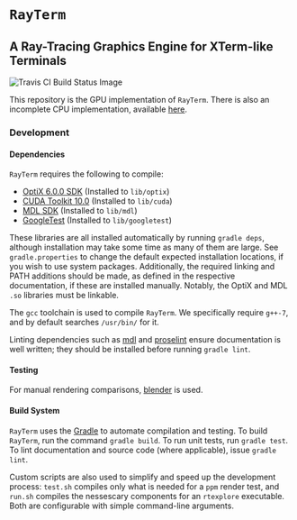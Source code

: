 # `RayTerm`

## A Ray-Tracing Graphics Engine for XTerm-like Terminals

![Travis CI Build Status Image](https://travis-ci.com/Michionlion/rayterm.svg?branch=master)

This repository is the GPU implementation of `RayTerm`. There is also an
incomplete CPU implementation, available [here](https://github.com/Michionlion/rayterm-cpu).

### Development

#### Dependencies

`RayTerm` requires the following to compile:

* [OptiX 6.0.0 SDK](http://raytracing-docs.nvidia.com/optix_6_0/index.html)
  (Installed to `lib/optix`)
* [CUDA Toolkit 10.0](https://developer.nvidia.com/cuda-toolkit-archive)
  (Installed to `lib/cuda`)
* [MDL SDK](https://developer.nvidia.com/mdl-sdk)
  (Installed to `lib/mdl`)
* [GoogleTest](https://github.com/google/googletest)
  (Installed to `lib/googletest`)

These libraries are all installed automatically by running `gradle deps`,
although installation may take some time as many of them are large. See
`gradle.properties` to change the default expected installation locations, if
you wish to use system packages. Additionally, the required linking and PATH
additions should be made, as defined in the respective documentation, if these
are installed manually. Notably, the OptiX and MDL `.so` libraries must be
linkable.

The `gcc` toolchain is used to compile `RayTerm`. We specifically require
`g++-7`, and by default searches `/usr/bin/` for it.

Linting dependencies such as [mdl](https://github.com/markdownlint/markdownlint)
and [proselint](https://github.com/amperser/proselint/) ensure documentation is
well written; they should be installed before running `gradle lint`.

#### Testing

For manual rendering comparisons, [blender](https://www.blender.org/) is used.

#### Build System

`RayTerm` uses the [Gradle](https://gradle.org/) to automate compilation and
testing. To build `RayTerm`, run the command `gradle build`. To run unit tests,
run `gradle test`. To lint documentation and source code (where applicable),
issue `gradle lint`.

Custom scripts are also used to simplify and speed up the development process:
`test.sh` compiles only what is needed for a `ppm` render test, and `run.sh`
compiles the nessescary components for an `rtexplore` executable. Both are
configurable with simple command-line arguments.
